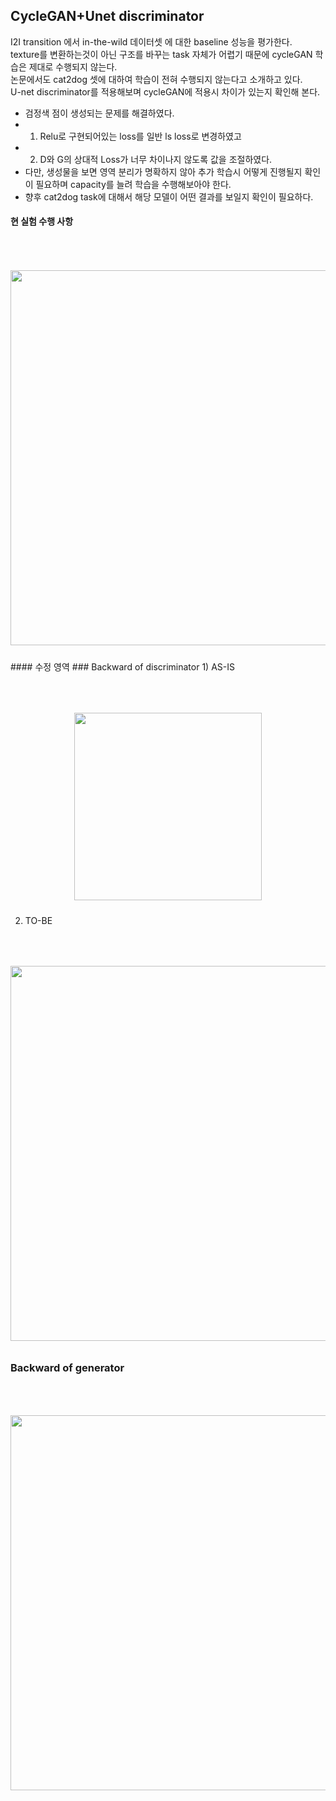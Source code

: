 
## CycleGAN+Unet discriminator
I2I transition 에서 in-the-wild 데이터셋 에 대한 baseline 성능을 평가한다.  
texture를 변환하는것이 아닌 구조를 바꾸는 task 자체가 어렵기 때문에 cycleGAN 학습은 제대로 수행되지 않는다.  
논문에서도  cat2dog 셋에 대하여 학습이 전혀 수행되지 않는다고 소개하고 있다.  
 U-net discriminator를 적용해보며 cycleGAN에 적용시 차이가 있는지 확인해 본다.  
* 검정색 점이 생성되는 문제를 해결하였다. 
* 1) Relu로 구현되어있는 loss를 일반 ls loss로 변경하였고
* 2) D와 G의 상대적 Loss가 너무 차이나지 않도록 값을 조절하였다. 
* 다만, 생성물을 보면 영역 분리가 명확하지 않아 추가 학습시 어떻게 진행될지 확인이 필요하며 capacity를 늘려 학습을 수행해보아야 한다.
* 향후 cat2dog task에 대해서 해당 모델이 어떤 결과를 보일지 확인이 필요하다.

#### 현 실험 수행 사항
<p align="center">
<img style="margin:50px 0 10px 0" src="https://user-images.githubusercontent.com/40943064/128622709-36dff1bf-01a6-4f47-bec7-f9a9b7ed24d8.png"   width=600 />
 

</p>
#### 수정 영역
### Backward of discriminator
1) AS-IS  
<p align="center">
<img style="margin:50px 0 10px 0" src="https://user-images.githubusercontent.com/40943064/128587308-f0a60e04-929c-4c69-9953-ae15ad8f7e6a.png"   width=300 />
</p>
  
  
2) TO-BE  

<p align="center">
<img style="margin:50px 0 10px 0" src="https://user-images.githubusercontent.com/40943064/128587299-20565248-899c-444d-bea7-01f582a43b09.png"   width=600 />
</p>

### Backward of generator
<p align="center">
<img style="margin:50px 0 10px 0" src="https://user-images.githubusercontent.com/40943064/128587446-6da890af-9c9f-4106-a16b-45a13b8fb60e.png"   width=600 />
</p>
